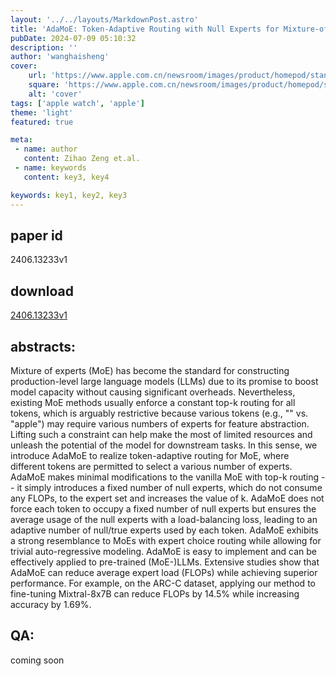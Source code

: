 ```yaml
---
layout: '../../layouts/MarkdownPost.astro'
title: 'AdaMoE: Token-Adaptive Routing with Null Experts for Mixture-of-Experts Language Models'
pubDate: 2024-07-09 05:10:32
description: ''
author: 'wanghaisheng'
cover:
    url: 'https://www.apple.com.cn/newsroom/images/product/homepod/standard/Apple-HomePod-hero-230118_big.jpg.large_2x.jpg'
    square: 'https://www.apple.com.cn/newsroom/images/product/homepod/standard/Apple-HomePod-hero-230118_big.jpg.large_2x.jpg'
    alt: 'cover'
tags: ['apple watch', 'apple'] 
theme: 'light'
featured: true

meta:
 - name: author
   content: Zihao Zeng et.al.
 - name: keywords
   content: key3, key4

keywords: key1, key2, key3
---
```


## paper id
2406.13233v1
## download
[2406.13233v1](http://arxiv.org/abs/2406.13233v1)
## abstracts:
Mixture of experts (MoE) has become the standard for constructing production-level large language models (LLMs) due to its promise to boost model capacity without causing significant overheads. Nevertheless, existing MoE methods usually enforce a constant top-k routing for all tokens, which is arguably restrictive because various tokens (e.g., "<EOS>" vs. "apple") may require various numbers of experts for feature abstraction. Lifting such a constraint can help make the most of limited resources and unleash the potential of the model for downstream tasks. In this sense, we introduce AdaMoE to realize token-adaptive routing for MoE, where different tokens are permitted to select a various number of experts. AdaMoE makes minimal modifications to the vanilla MoE with top-k routing -- it simply introduces a fixed number of null experts, which do not consume any FLOPs, to the expert set and increases the value of k. AdaMoE does not force each token to occupy a fixed number of null experts but ensures the average usage of the null experts with a load-balancing loss, leading to an adaptive number of null/true experts used by each token. AdaMoE exhibits a strong resemblance to MoEs with expert choice routing while allowing for trivial auto-regressive modeling. AdaMoE is easy to implement and can be effectively applied to pre-trained (MoE-)LLMs. Extensive studies show that AdaMoE can reduce average expert load (FLOPs) while achieving superior performance. For example, on the ARC-C dataset, applying our method to fine-tuning Mixtral-8x7B can reduce FLOPs by 14.5% while increasing accuracy by 1.69%.
## QA:
coming soon
